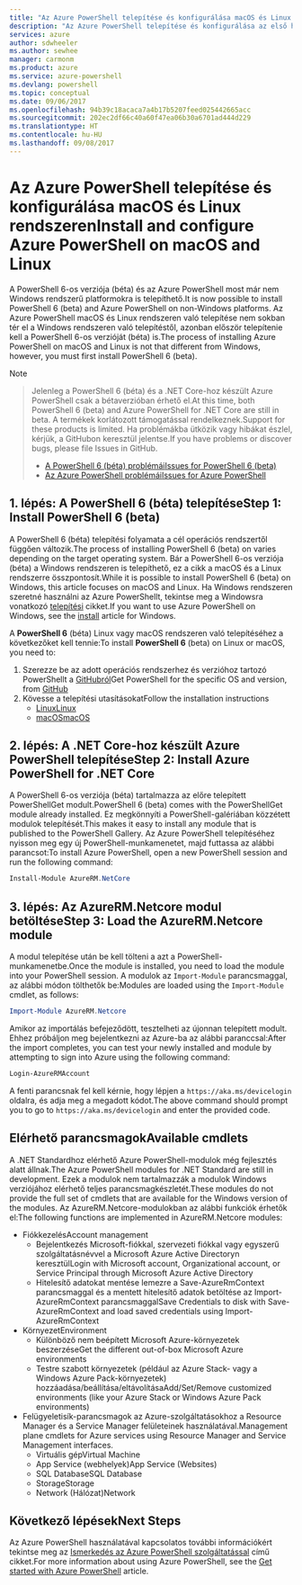 ```yaml
---
title: "Az Azure PowerShell telepítése és konfigurálása macOS és Linux rendszeren | Microsoft Docs"
description: "Az Azure PowerShell telepítése és konfigurálása az első használathoz macOS és Linux rendszeren."
services: azure
author: sdwheeler
ms.author: sewhee
manager: carmonm
ms.product: azure
ms.service: azure-powershell
ms.devlang: powershell
ms.topic: conceptual
ms.date: 09/06/2017
ms.openlocfilehash: 94b39c18acaca7a4b17b5207feed025442665acc
ms.sourcegitcommit: 202ec2df66c40a60f47ea06b30a6701ad444d229
ms.translationtype: HT
ms.contentlocale: hu-HU
ms.lasthandoff: 09/08/2017
---
```

# <a name="install-and-configure-azure-powershell-on-macos-and-linux"></a><span data-ttu-id="d9af3-103">Az Azure PowerShell telepítése és konfigurálása macOS és Linux rendszeren</span><span class="sxs-lookup"><span data-stu-id="d9af3-103">Install and configure Azure PowerShell on macOS and Linux</span></span>

<span data-ttu-id="d9af3-104">A PowerShell 6-os verziója (béta) és az Azure PowerShell most már nem Windows rendszerű platformokra is telepíthető.</span><span class="sxs-lookup"><span data-stu-id="d9af3-104">It is now possible to install PowerShell 6 (beta) and Azure PowerShell on non-Windows platforms.</span></span>
<span data-ttu-id="d9af3-105">Az Azure PowerShell macOS és Linux rendszeren való telepítése nem sokban tér el a Windows rendszeren való telepítéstől, azonban először telepítenie kell a PowerShell 6-os verzióját (béta) is.</span><span class="sxs-lookup"><span data-stu-id="d9af3-105">The process of installing Azure PowerShell on macOS and Linux is not that different from Windows, however, you must first install PowerShell 6 (beta).</span></span>

> [!NOTE]

> <span data-ttu-id="d9af3-106">Jelenleg a PowerShell 6 (béta) és a .NET Core-hoz készült Azure PowerShell csak a bétaverzióban érhető el.</span><span class="sxs-lookup"><span data-stu-id="d9af3-106">At this time, both PowerShell 6 (beta) and Azure PowerShell for .NET Core are still in beta.</span></span>
> <span data-ttu-id="d9af3-107">A termékek korlátozott támogatással rendelkeznek.</span><span class="sxs-lookup"><span data-stu-id="d9af3-107">Support for these products is limited.</span></span> <span data-ttu-id="d9af3-108">Ha problémákba ütközik vagy hibákat észlel, kérjük, a GitHubon keresztül jelentse.</span><span class="sxs-lookup"><span data-stu-id="d9af3-108">If you have problems or discover bugs, please file Issues in GitHub.</span></span>
>
> * [<span data-ttu-id="d9af3-109">A PowerShell 6 (béta) problémái</span><span class="sxs-lookup"><span data-stu-id="d9af3-109">Issues for PowerShell 6 (beta)</span></span>](https://github.com/PowerShell/PowerShell/issues)
> * [<span data-ttu-id="d9af3-110">Az Azure PowerShell problémái</span><span class="sxs-lookup"><span data-stu-id="d9af3-110">Issues for Azure PowerShell</span></span>](https://github.com/azure/azure-docs-powershell/issues)

## <a name="step-1-install-powershell-6-beta"></a><span data-ttu-id="d9af3-111">1. lépés: A PowerShell 6 (béta) telepítése</span><span class="sxs-lookup"><span data-stu-id="d9af3-111">Step 1: Install PowerShell 6 (beta)</span></span>

<span data-ttu-id="d9af3-112">A PowerShell 6 (béta) telepítési folyamata a cél operációs rendszertől függően változik.</span><span class="sxs-lookup"><span data-stu-id="d9af3-112">The process of installing PowerShell 6 (beta) on varies depending on the target operating system.</span></span>
<span data-ttu-id="d9af3-113">Bár a PowerShell 6-os verziója (béta) a Windows rendszeren is telepíthető, ez a cikk a macOS és a Linux rendszerre összpontosít.</span><span class="sxs-lookup"><span data-stu-id="d9af3-113">While it is possible to install PowerShell 6 (beta) on Windows, this article focuses on macOS and Linux.</span></span> <span data-ttu-id="d9af3-114">Ha Windows rendszeren szeretné használni az Azure PowerShellt, tekintse meg a Windowsra vonatkozó [telepítési](./install-azurerm-ps.md) cikket.</span><span class="sxs-lookup"><span data-stu-id="d9af3-114">If you want to use Azure PowerShell on Windows, see the [install](./install-azurerm-ps.md) article for Windows.</span></span>

<span data-ttu-id="d9af3-115">A **PowerShell 6** (béta) Linux vagy macOS rendszeren való telepítéséhez a következőket kell tennie:</span><span class="sxs-lookup"><span data-stu-id="d9af3-115">To install **PowerShell 6** (beta) on Linux or macOS, you need to:</span></span>

1. <span data-ttu-id="d9af3-116">Szerezze be az adott operációs rendszerhez és verzióhoz tartozó PowerShellt a [GitHubról](https://github.com/powershell/powershell#get-powershell)</span><span class="sxs-lookup"><span data-stu-id="d9af3-116">Get PowerShell for the specific OS and version, from [GitHub](https://github.com/powershell/powershell#get-powershell)</span></span>
2. <span data-ttu-id="d9af3-117">Kövesse a telepítési utasításokat</span><span class="sxs-lookup"><span data-stu-id="d9af3-117">Follow the installation instructions</span></span>
   - [<span data-ttu-id="d9af3-118">Linux</span><span class="sxs-lookup"><span data-stu-id="d9af3-118">Linux</span></span>](https://github.com/PowerShell/PowerShell/blob/master/docs/installation/linux.md)
   - [<span data-ttu-id="d9af3-119">macOS</span><span class="sxs-lookup"><span data-stu-id="d9af3-119">macOS</span></span>](https://github.com/PowerShell/PowerShell/blob/master/docs/installation/linux.md#macos-1012)

## <a name="step-2-install-azure-powershell-for-net-core"></a><span data-ttu-id="d9af3-120">2. lépés: A .NET Core-hoz készült Azure PowerShell telepítése</span><span class="sxs-lookup"><span data-stu-id="d9af3-120">Step 2: Install Azure PowerShell for .NET Core</span></span>

<span data-ttu-id="d9af3-121">A PowerShell 6-os verziója (béta) tartalmazza az előre telepített PowerShellGet modult.</span><span class="sxs-lookup"><span data-stu-id="d9af3-121">PowerShell 6 (beta) comes with the PowerShellGet module already installed.</span></span> <span data-ttu-id="d9af3-122">Ez megkönnyíti a PowerShell-galériában közzétett modulok telepítését.</span><span class="sxs-lookup"><span data-stu-id="d9af3-122">This makes it easy to install any module that is published to the PowerShell Gallery.</span></span> <span data-ttu-id="d9af3-123">Az Azure PowerShell telepítéséhez nyisson meg egy új PowerShell-munkamenetet, majd futtassa az alábbi parancsot:</span><span class="sxs-lookup"><span data-stu-id="d9af3-123">To install Azure PowerShell, open a new PowerShell session and run the following command:</span></span>

```powershell
Install-Module AzureRM.NetCore
```

## <a name="step-3-load-the-azurermnetcore-module"></a><span data-ttu-id="d9af3-124">3. lépés: Az AzureRM.Netcore modul betöltése</span><span class="sxs-lookup"><span data-stu-id="d9af3-124">Step 3: Load the AzureRM.Netcore module</span></span>

<span data-ttu-id="d9af3-125">A modul telepítése után be kell tölteni a azt a PowerShell-munkamenetbe.</span><span class="sxs-lookup"><span data-stu-id="d9af3-125">Once the module is installed, you need to load the module into your PowerShell session.</span></span> <span data-ttu-id="d9af3-126">A modulok az `Import-Module` parancsmaggal, az alábbi módon tölthetők be:</span><span class="sxs-lookup"><span data-stu-id="d9af3-126">Modules are loaded using the `Import-Module` cmdlet, as follows:</span></span>

```powershell
Import-Module AzureRM.Netcore
```

<span data-ttu-id="d9af3-127">Amikor az importálás befejeződött, tesztelheti az újonnan telepített modult. Ehhez próbáljon meg bejelentkezni az Azure-ba az alábbi paranccsal:</span><span class="sxs-lookup"><span data-stu-id="d9af3-127">After the import completes, you can test your newly installed and module by attempting to sign into Azure using the following command:</span></span>

```powershell
Login-AzureRMAccount
```

<span data-ttu-id="d9af3-128">A fenti parancsnak fel kell kérnie, hogy lépjen a `https://aka.ms/devicelogin` oldalra, és adja meg a megadott kódot.</span><span class="sxs-lookup"><span data-stu-id="d9af3-128">The above command should prompt you to go to `https://aka.ms/devicelogin` and enter the provided code.</span></span>

## <a name="available-cmdlets"></a><span data-ttu-id="d9af3-129">Elérhető parancsmagok</span><span class="sxs-lookup"><span data-stu-id="d9af3-129">Available cmdlets</span></span>

<span data-ttu-id="d9af3-130">A .NET Standardhoz elérhető Azure PowerShell-modulok még fejlesztés alatt állnak.</span><span class="sxs-lookup"><span data-stu-id="d9af3-130">The Azure PowerShell modules for .NET Standard are still in development.</span></span> <span data-ttu-id="d9af3-131">Ezek a modulok nem tartalmazzák a modulok Windows verziójához elérhető teljes parancsmagkészletét.</span><span class="sxs-lookup"><span data-stu-id="d9af3-131">These modules do not provide the full set of cmdlets that are available for the Windows version of the modules.</span></span> <span data-ttu-id="d9af3-132">Az AzureRM.Netcore-modulokban az alábbi funkciók érhetők el:</span><span class="sxs-lookup"><span data-stu-id="d9af3-132">The following functions are implemented in AzureRM.Netcore modules:</span></span>

* <span data-ttu-id="d9af3-133">Fiókkezelés</span><span class="sxs-lookup"><span data-stu-id="d9af3-133">Account management</span></span>
  - <span data-ttu-id="d9af3-134">Bejelentkezés Microsoft-fiókkal, szervezeti fiókkal vagy egyszerű szolgáltatásnévvel a Microsoft Azure Active Directoryn keresztül</span><span class="sxs-lookup"><span data-stu-id="d9af3-134">Login with Microsoft account, Organizational account, or Service Principal through Microsoft Azure Active Directory</span></span>
  - <span data-ttu-id="d9af3-135">Hitelesítő adatokat mentése lemezre a Save-AzureRmContext parancsmaggal és a mentett hitelesítő adatok betöltése az Import-AzureRmContext parancsmaggal</span><span class="sxs-lookup"><span data-stu-id="d9af3-135">Save Credentials to disk with Save-AzureRmContext and load saved credentials using Import-AzureRmContext</span></span>
* <span data-ttu-id="d9af3-136">Környezet</span><span class="sxs-lookup"><span data-stu-id="d9af3-136">Environment</span></span>
  - <span data-ttu-id="d9af3-137">Különböző nem beépített Microsoft Azure-környezetek beszerzése</span><span class="sxs-lookup"><span data-stu-id="d9af3-137">Get the different out-of-box Microsoft Azure environments</span></span>
  - <span data-ttu-id="d9af3-138">Testre szabott környezetek (például az Azure Stack- vagy a Windows Azure Pack-környezetek) hozzáadása/beállítása/eltávolítása</span><span class="sxs-lookup"><span data-stu-id="d9af3-138">Add/Set/Remove customized environments (like your Azure Stack or Windows Azure Pack environments)</span></span>
* <span data-ttu-id="d9af3-139">Felügyeletisík-parancsmagok az Azure-szolgáltatásokhoz a Resource Manager és a Service Manager felületeinek használatával.</span><span class="sxs-lookup"><span data-stu-id="d9af3-139">Management plane cmdlets for Azure services using Resource Manager and Service Management interfaces.</span></span>
  - <span data-ttu-id="d9af3-140">Virtuális gép</span><span class="sxs-lookup"><span data-stu-id="d9af3-140">Virtual Machine</span></span>
  - <span data-ttu-id="d9af3-141">App Service (webhelyek)</span><span class="sxs-lookup"><span data-stu-id="d9af3-141">App Service (Websites)</span></span>
  - <span data-ttu-id="d9af3-142">SQL Database</span><span class="sxs-lookup"><span data-stu-id="d9af3-142">SQL Database</span></span>
  - <span data-ttu-id="d9af3-143">Storage</span><span class="sxs-lookup"><span data-stu-id="d9af3-143">Storage</span></span>
  - <span data-ttu-id="d9af3-144">Network (Hálózat)</span><span class="sxs-lookup"><span data-stu-id="d9af3-144">Network</span></span>

## <a name="next-steps"></a><span data-ttu-id="d9af3-145">Következő lépések</span><span class="sxs-lookup"><span data-stu-id="d9af3-145">Next Steps</span></span>

<span data-ttu-id="d9af3-146">Az Azure PowerShell használatával kapcsolatos további információkért tekintse meg az [Ismerkedés az Azure PowerShell szolgáltatással](get-started-azureps.md) című cikket.</span><span class="sxs-lookup"><span data-stu-id="d9af3-146">For more information about using Azure PowerShell, see the [Get started with Azure PowerShell](get-started-azureps.md) article.</span></span>
